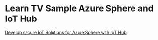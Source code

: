 # Learn TV Sample Azure Sphere and IoT Hub

[Develop secure IoT Solutions for Azure Sphere with IoT Hub](https://docs.microsoft.com/en-us/learn/modules/develop-secure-iot-solutions-azure-sphere-iot-hub/)
